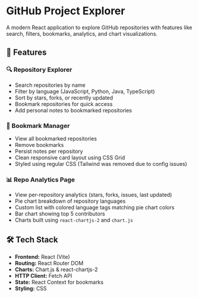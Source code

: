 # GitHub Project Explorer

A modern React application to explore GitHub repositories with features like search, filters, bookmarks, analytics, and chart visualizations.

## 🌟 Features

### 🔍 Repository Explorer
- Search repositories by name
- Filter by language (JavaScript, Python, Java, TypeScript)
- Sort by stars, forks, or recently updated
- Bookmark repositories for quick access
- Add personal notes to bookmarked repositories

### 📁 Bookmark Manager
- View all bookmarked repositories
- Remove bookmarks
- Persist notes per repository
- Clean responsive card layout using CSS Grid
- Styled using regular CSS (Tailwind was removed due to config issues)

### 📊 Repo Analytics Page
- View per-repository analytics (stars, forks, issues, last updated)
- Pie chart breakdown of repository languages
- Custom list with colored language tags matching pie chart colors
- Bar chart showing top 5 contributors
- Charts built using `react-chartjs-2` and `chart.js`

## 🛠 Tech Stack

- **Frontend:** React (Vite)
- **Routing:** React Router DOM
- **Charts:** Chart.js & react-chartjs-2
- **HTTP Client:** Fetch API
- **State:** React Context for bookmarks
- **Styling:** CSS